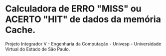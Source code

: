 # Calculadora de ERRO "MISS" ou ACERTO "HIT" de dados da memória Cache.
Projeto Integrador V - Engenharia da Computação - Univesp - Universidade Virtual do Estado de São Paulo.
